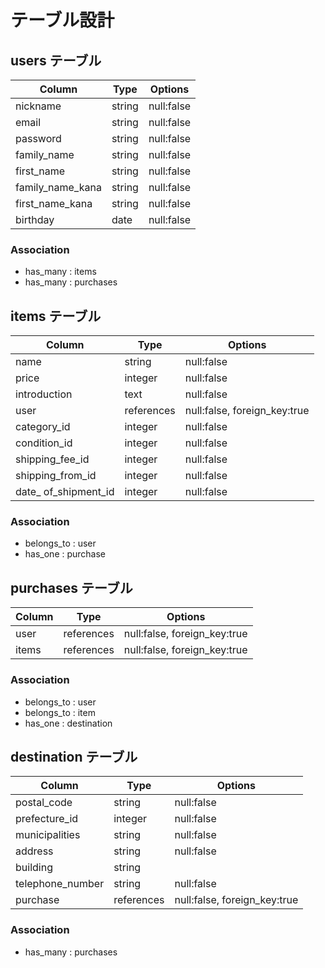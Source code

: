 # テーブル設計

## users テーブル

| Column           | Type     | Options                          |
| ---------------  | -------- | -------------------------------- |
| nickname         | string   | null:false                       |
| email            | string   | null:false                       |
| password         | string   | null:false                       |
| family_name      | string   | null:false                       |
| first_name       | string   | null:false                       |
| family_name_kana | string   | null:false                       |
| first_name_kana  | string   | null:false                       |
| birthday         | date     | null:false                       |

### Association

- has_many : items
- has_many : purchases

## items テーブル

| Column              | Type       | Options                          |
| ------------------- | ---------- | -------------------------------- |
| name                | string     | null:false                       |
| price               | integer    | null:false                       |
| introduction        | text       | null:false                       |
| user                | references | null:false, foreign_key:true     |
| category_id         | integer    | null:false                       |
| condition_id        | integer    | null:false                       |
| shipping_fee_id     | integer    | null:false                       |
| shipping_from_id    | integer    | null:false                       |
| date_ of_shipment_id| integer    | null:false                       |

### Association

- belongs_to : user
- has_one : purchase

## purchases テーブル

| Column           | Type       | Options                          |
| ---------------- | ---------- | -------------------------------- |
| user             | references | null:false, foreign_key:true     |
| items            | references | null:false, foreign_key:true     |

### Association

- belongs_to : user
- belongs_to : item
- has_one : destination

## destination テーブル

| Column           | Type       | Options                          |
| ---------------- | ---------- | -------------------------------- |
| postal_code      | string     | null:false                       |
| prefecture_id    | integer    | null:false                       |
| municipalities   | string     | null:false                       |
| address          | string     | null:false                       |
| building         | string     |                                  |
| telephone_number | string     | null:false                       |
| purchase         | references | null:false, foreign_key:true     |

### Association

- has_many : purchases